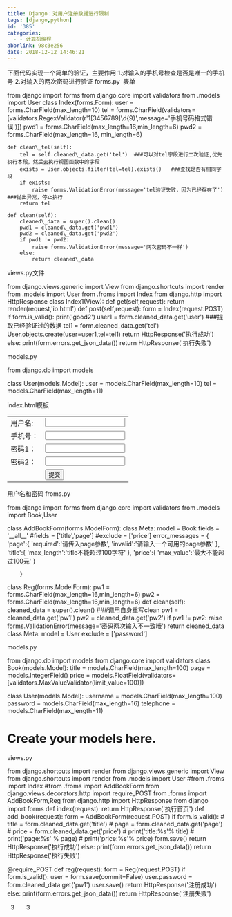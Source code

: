 ```yaml
---
title: Django：对用户注册数据进行限制
tags: [django,python]
id: '385'
categories:
  - - 计算机编程
abbrlink: 98c3e256
date: 2018-12-12 14:46:21
---
```


下面代码实现一个简单的验证，主要作用 1.对输入的手机号检查是否是唯一的手机号 2.对输入的两次密码进行验证 forms.py  表单

from django import forms
from django.core import validators
from .models import User
class Index(forms.Form):
    user = forms.CharField(max\_length=10)
    tel = forms.CharField(validators=\[validators.RegexValidator(r'1\[3456789\]\\d{9}',message='手机号码格式错误')\])
    pwd1 = forms.CharField(max\_length=16,min\_length=6)
    pwd2 = forms.CharField(max\_length=16, min\_length=6)

    def clean\_tel(self):
        tel = self.cleaned\_data.get('tel')  ###可以对tel字段进行二次验证,优先执行本段，然后去执行视图函数中的字段
        exists = User.objects.filter(tel=tel).exists()   ###查找是否有相同字段
        if exists:
            raise forms.ValidationError(message='tel验证失败，因为已经存在了') ###抛出异常，停止执行
        return tel

    def clean(self):
        cleaned\_data = super().clean()
        pwd1 = cleaned\_data.get('pwd1')
        pwd2 = cleaned\_data.get('pwd2')
        if pwd1 != pwd2:
            raise forms.ValidationError(message='两次密码不一样')
        else:
            return cleaned\_data

views.py文件

from django.views.generic import View
from django.shortcuts import render
from .models import User
from .froms import Index
from django.http import HttpResponse
class Index1(View):
    def get(self,request):
        return render(request,'io.html')
    def post(self,request):
        form = Index(request.POST)
        if form.is\_valid():
            print('good2')
            user1 = form.cleaned\_data.get('user')  ###提取已经验证过的数据
            tel1 = form.cleaned\_data.get('tel')
            User.objects.create(user=user1,tel=tel1)
            return HttpResponse('执行成功')
        else:
            print(form.errors.get\_json\_data())
            return HttpResponse('执行失败')

models.py

from django.db import models

class User(models.Model):
    user = models.CharField(max\_length=10)
    tel = models.CharField(max\_length=11)

index.html模板

<form action="" method="post">
    <table>
        <tr>
            <td>用户名:</td>
            <td><input type="text" name="user"></td>
        </tr>
        <tr>
            <td>手机号：</td>
            <td><input type="text" name="tel"></td>
        </tr>
        <tr>
            <td>密码1：</td>
            <td><input type="password" name="pwd1"></td>
        </tr>
        <tr>
            <td>密码2：</td>
            <td><input type="password" name="pwd2"></td>
        </tr>
        <tr>
            <td></td>
            <td><input type="submit" value="提交"></td>
        </tr>
    </table>
</form>

用户名和密码 froms.py

from django import forms
from django.core import validators
from .models import Book,User

class AddBookForm(forms.ModelForm):
    class Meta:
        model = Book
        fields = '\_\_all\_\_'
        #fields = \['title','page'\]
        #exclude = \['price'\]
        error\_messages = {
            'page':{
                'required':'请传入page参数',
                'invalid':'请输入一个可用的page参数'
            },
            'title':{
                'max\_length':'title不能超过100字符'
            },
            'price':{
                'max\_value':'最大不能超过100元'
            }

        }
class Reg(forms.ModelForm):
    pw1 = forms.CharField(max\_length=16,min\_length=6)
    pw2 = forms.CharField(max\_length=16,min\_length=6)
    def clean(self):
        cleaned\_data = super().clean()    ###调用自身重写clean
        pw1 = cleaned\_data.get('pw1')
        pw2 = cleaned\_data.get('pw2')
        if pw1 != pw2:
            raise forms.ValidationError(message='密码两次输入不一致哦')
        return cleaned\_data
    class Meta:
        model = User
        exclude = \['password'\]

models.py

from django.db import models
from django.core import validators
class Book(models.Model):
    title = models.CharField(max\_length=100)
    page = models.IntegerField()
    price = models.FloatField(validators=\[validators.MaxValueValidator(limit\_value=100)\])

class User(models.Model):
    username = models.CharField(max\_length=100)
    password = models.CharField(max\_length=16)
    telephone = models.CharField(max\_length=11)
# Create your models here.

views.py

from django.shortcuts import render
from django.views.generic import View
from django.shortcuts import render
from .models import User
#from .froms import Index
#from .froms import AddBookForm
from django.views.decorators.http import require\_POST
from .forms import AddBookForm,Reg
from django.http import HttpResponse
from django import forms
def index(request):
    return HttpResponse('执行首页')
def add\_book(request):
    form = AddBookForm(request.POST)
    if form.is\_valid():
        # title = form.cleaned\_data.get('title')
        # page = form.cleaned\_data.get('page')
        # price = form.cleaned\_data.get('price')
        # print('title:%s'% title)
        # print('page:%s' % page)
        # print('price:%s'% price)
        form.save()
        return HttpResponse('执行成功')
    else:
        print(form.errors.get\_json\_data())
        return HttpResponse('执行失败')

@require\_POST
def reg(request):
    form = Reg(request.POST)
    if form.is\_valid():
        user = form.save(commit=False)
        user.password = form.cleaned\_data.get('pw1')
        user.save()
        return HttpResponse('注册成功')
    else:
        print(form.errors.get\_json\_data())
        return HttpResponse('注册失败')

  3       3